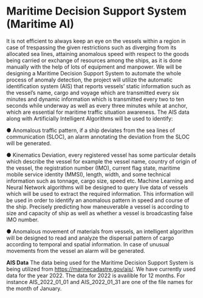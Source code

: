 # Maritime Decision Support System (Maritime AI)

It is not efficient to always keep an eye on the vessels within a region in case of trespassing the given restrictions such as diverging from its allocated sea lines, attaining anomalous speed with respect to the goods being carried or exchange of resources among the ships, as it is done manually with the help of lots of equipment and manpower. We will be designing a Maritime Decision Support System to automate the whole process of anomaly detection, the project will utilize the automatic identification system (AIS) that reports vessels’ static information such as the vessel’s name, cargo and voyage which are transmitted every six minutes and dynamic information which is transmitted every two to ten seconds while underway as well as every three minutes while at anchor, which are essential for maritime traffic situation awareness. The AIS data along with Artificially Intelligent Algorithms will be used to identify:

● Anomalous traffic pattern, if a ship deviates from the sea lines of communication (SLOC), an alarm annotating the deviation from the SLOC will be generated.

● Kinematics Deviation, every registered vessel has some particular details which describe the vessel for example the vessel name, country of origin of the vessel, the registration number (IMO), current flag state, maritime mobile service identity (MMSI), length, width, and some technical information such as tonnage, cargo size, speed etc. Machine Learning and Neural Network algorithms will be designed to query live data of vessels which will be used to extract the required information. This information will be used in order to identify an anomalous pattern in speed and course of the ship. Precisely predicting how maneuverable a vessel is according to size and capacity of ship as well as whether a vessel is broadcasting false IMO number.

● Anomalous movement of materials from vessels, an intelligent algorithm will be designed to read and analyze the dispersal pattern of cargo according to temporal and spatial information. In case of unusual movements from the vessel an alarm will be generated.

**AIS Data**
The data being used for the Maritime Decision Support System is being utilized from https://marinecadastre.gov/ais/. We have currently used data for the year 2022. The data for 2022 is availible for 12 months. For instance AIS_2022_01_01 and AIS_2022_01_31 are one of the file names for the month of January.
